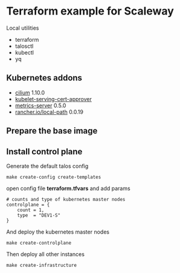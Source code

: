 # Terraform example for Scaleway

Local utilities

* terraform
* talosctl
* kubectl
* yq

## Kubernetes addons

* [cilium](https://github.com/cilium/cilium) 1.10.0
* [kubelet-serving-cert-approver](https://github.com/alex1989hu/kubelet-serving-cert-approver)
* [metrics-server](https://github.com/kubernetes-sigs/metrics-server) 0.5.0
* [rancher.io/local-path](https://github.com/rancher/local-path-provisioner) 0.0.19

## Prepare the base image

## Install control plane

Generate the default talos config

```shell
make create-config create-templates
```

open config file **terraform.tfvars** and add params

```hcl
# counts and type of kubernetes master nodes
controlplane = {
    count = 1,
    type  = "DEV1-S"
}
```

And deploy the kubernetes master nodes

```shell
make create-controlplane
```

Then deploy all other instances

```shell
make create-infrastructure
```
